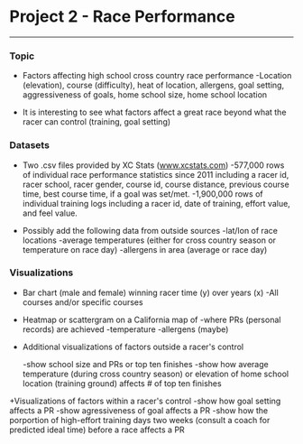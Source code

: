 # Project 2 - Race Performance
---

### Topic

+ Factors affecting high school cross country race performance
	-Location (elevation), course (difficulty), heat of location, allergens, goal setting, aggressiveness of goals, home school size, home school location

+ It is interesting to see what factors affect a great race beyond what the racer can control (training, goal setting)

### Datasets

+ Two .csv files provided by XC Stats (www.xcstats.com)
	-577,000 rows of individual race performance statistics since 2011 including a racer id, racer school, racer gender, course id, course distance, previous course time, best course time, if a goal was set/met.
	-1,900,000 rows of individual training logs including a racer id, date of training, effort value, and feel value.

+ Possibly add the following data from outside sources
	-lat/lon of race locations
	-average temperatures (either for cross country season or temperature on race day)
	-allergens in area (average or race day)

### Visualizations

+ Bar chart (male and female) winning racer time (y) over years (x)
	-All courses and/or specific courses

+ Heatmap or scattergram on a California map of 
	-where PRs (personal records) are achieved
	-temperature
	-allergens (maybe)

+ Additional visualizations of factors outside a racer's control

	-show school size and PRs or top ten finishes
	-show how average temperature (during cross country season) or elevation of home school location (training ground) affects # of top ten finishes

+Visualizations of factors within a racer's control
	-show how goal setting affects a PR
	-show agressiveness of goal affects a PR
	-show how the porportion of high-effort training days two weeks (consult a coach for predicted ideal time) before a race affects a PR